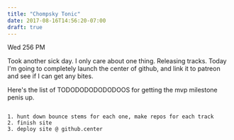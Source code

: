```yaml
---
title: "Chompsky Tonic"
date: 2017-08-16T14:56:20-07:00
draft: true
---
```



Wed 256 PM

Took another sick day. I only care about one thing. Releasing tracks. Today I'm going to completely launch the center of github, and link it to patreon and see if I can get any bites.

Here's the list of TODODODODODODOOS for getting the mvp milestone penis up.

```

1. hunt down bounce stems for each one, make repos for each track
2. finish site
3. deploy site @ github.center


```  
